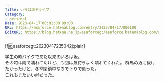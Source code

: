 ```yaml
---
Title: いろは坂ドライブ
Category:
- personal
Date: 2023-04-17T00:01:00+09:00
URL: https://asuforce.hatenablog.com/entry/2023/04/17/000100
EditURL: https://blog.hatena.ne.jp/asuforcegt/asuforce.hatenablog.com/atom/entry/4207112889982246474
---
```


[f:id:asuforcegt:20230417235042j:plain]

学生の時バイクで来た以来のいろは坂。  
その時は雨で濡れてたけど、今回は気持ちよく晴れてくれた。
群馬の方に抜けたかったけど、冬季閉鎖中なので下りで戻った。  
これもまたいい峠だった。
